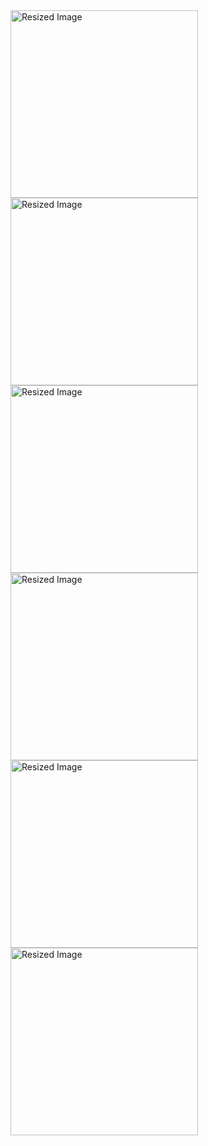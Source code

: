 
<img src="https://github.com/user-attachments/assets/99b460a7-9708-41e8-b08b-dccf7c1d96b7" alt="Resized Image" width="300">
<img src="https://github.com/user-attachments/assets/f446e90b-39f2-46b0-bb40-b1923fb94e05" alt="Resized Image" width="300">
<img src="https://github.com/user-attachments/assets/a50b1bad-41e4-46a1-8df8-c08bb4a67b5a" alt="Resized Image" width="300">
<img src="https://github.com/user-attachments/assets/4edd0f1a-8ace-4488-839a-882612ba4ead" alt="Resized Image" width="300">
<img src="https://github.com/user-attachments/assets/03499186-42bd-4cda-9d46-b8dd6adfecf5" alt="Resized Image" width="300">
<img src="https://github.com/user-attachments/assets/03499186-42bd-4cda-9d46-b8dd6adfecf5" alt="Resized Image" width="300">


